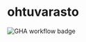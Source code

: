 # ohtuvarasto

![GHA workflow badge](https://github.com/pomiska/ohtuvarasto/workflows/CI/badge.svg)

